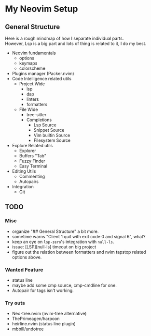 # My Neovim Setup

## General Structure

Here is a rough mindmap of how I separate individual parts.  
However, Lsp is a big part and lots of thing is related to it, I do my best.

- Neovim fundamentals
  - options
  - keymaps
  - colorscheme
- Plugins manager (Packer.nvim)
- Code Intelligence related utils
  - Project Wide
    - lsp
    - dap
    - linters
    - formatters
  - File Wide
    - tree-sitter
    - Completions
      - Lsp Source
      - Snippet Source
      - Vim builtin Source
      - Filesystem Source
- Explore Related utils
  - Explorer
  - Buffers "Tab"
  - Fuzzy Finder
  - Easy Terminal
- Editing Utils
  - Commenting
  - Autopairs
- Integration
  - Git

## TODO

### Misc

- organize "## General Structure" a bit more.
- sometime warns "Client 1 quit with exit code 0 and signal 6", what?
- keep an eye on `lsp-zero`'s integration with `null-ls`.
- issue: [LSP][null-ls] timeout on big project
- figure out the relation between formatters and nvim tapstop related options above.

### Wanted Feature

- status line
- maybe add some cmp source, cmp-cmdline for one.
- Autopair for tags isn't working.

### Try outs

- Neo-tree.nvim (nvim-tree alternative)
- ThePrimeagen/harpoon
- heirline.nvim (status line plugin)
- mbbill/undotree

